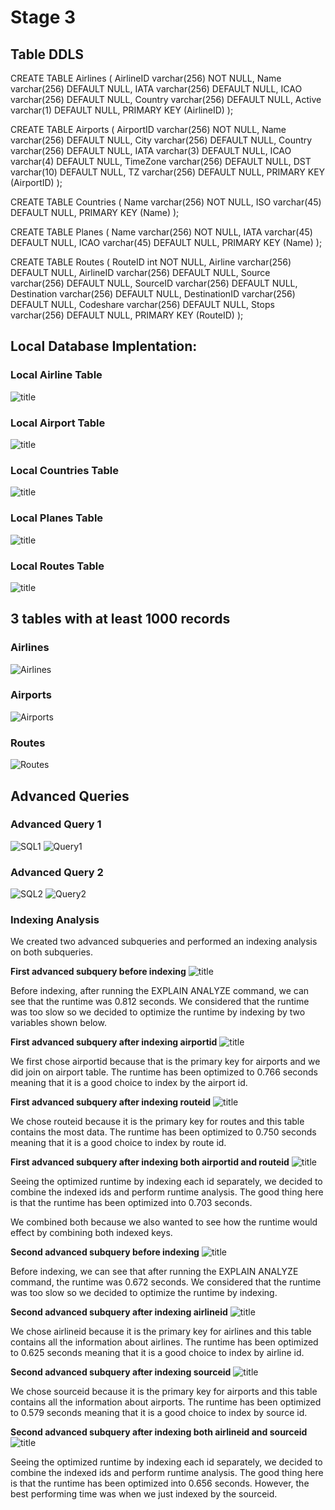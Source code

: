 # Stage 3

## Table DDLS

CREATE TABLE Airlines (
  AirlineID varchar(256) NOT NULL,
  Name varchar(256) DEFAULT NULL,
  IATA varchar(256) DEFAULT NULL,
  ICAO varchar(256) DEFAULT NULL,
  Country varchar(256) DEFAULT NULL,
  Active varchar(1) DEFAULT NULL,
  PRIMARY KEY (AirlineID)
);

CREATE TABLE Airports (
  AirportID varchar(256) NOT NULL,
  Name varchar(256) DEFAULT NULL,
  City varchar(256) DEFAULT NULL,
  Country varchar(256) DEFAULT NULL,
  IATA varchar(3) DEFAULT NULL,
  ICAO varchar(4) DEFAULT NULL,
  TimeZone varchar(256) DEFAULT NULL,
  DST varchar(10) DEFAULT NULL,
  TZ varchar(256) DEFAULT NULL,
  PRIMARY KEY (AirportID)
);

CREATE TABLE Countries (
  Name varchar(256) NOT NULL,
  ISO varchar(45) DEFAULT NULL,
  PRIMARY KEY (Name)
);

CREATE TABLE Planes (
  Name varchar(256) NOT NULL,
  IATA varchar(45) DEFAULT NULL,
  ICAO varchar(45) DEFAULT NULL,
  PRIMARY KEY (Name)
);

CREATE TABLE Routes (
  RouteID int NOT NULL,
  Airline varchar(256) DEFAULT NULL,
  AirlineID varchar(256) DEFAULT NULL,
  Source varchar(256) DEFAULT NULL,
  SourceID varchar(256) DEFAULT NULL,
  Destination varchar(256) DEFAULT NULL,
  DestinationID varchar(256) DEFAULT NULL,
  Codeshare varchar(256) DEFAULT NULL,
  Stops varchar(256) DEFAULT NULL,
  PRIMARY KEY (RouteID)
);

## Local Database Implentation:

### Local Airline Table 
![title](images/stage3pic1.png)

### Local Airport Table
![title](images/stage3pic2.png)

### Local Countries Table
![title](images/stage3pic3.png)

### Local Planes Table
![title](images/stage3pic4.png)

### Local Routes Table
![title](images/stage3pic5.png)

## 3 tables with at least 1000 records

### Airlines
![Airlines](images/airlines-insert.png)

### Airports
![Airports](images/airports-insert.png)

### Routes
![Routes](images/routes-insert.png)

## Advanced Queries

### Advanced Query 1
![SQL1](images/SQL1.png)
![Query1](images/Query1.png)

### Advanced Query 2
![SQL2](images/SQL2.png)
![Query2](images/Query2.png)

### Indexing Analysis
We created two advanced subqueries and performed an indexing analysis on both subqueries. 

**First advanced subquery before indexing**
![title](images/stage3_advq_before_index_airportid.png)

Before indexing, after running the EXPLAIN ANALYZE command, we can see that the runtime was 0.812 seconds. We considered that the runtime was too slow so we decided to optimize the runtime by indexing by two variables shown below.

**First advanced subquery after indexing airportid**
![title](images/stage3_advq_after_index_airportid.png)

We first chose airportid because that is the primary key for airports and we did join on airport table. The runtime has been optimized to 0.766 seconds meaning that it is a good choice to index by the airport id.

**First advanced subquery after indexing routeid**
![title](images/stage3_advq_after_index_routeid.png)

We chose routeid because it is the primary key for routes and this table contains the most data. The runtime has been optimized to 0.750 seconds meaning that it is a good choice to index by route id. 

**First advanced subquery after indexing both airportid and routeid**
![title](images/stage3_advq_after_index_both.png)

Seeing the optimized runtime by indexing each id separately, we decided to combine the indexed ids and perform runtime analysis. The good thing here is that the runtime has been optimized into 0.703 seconds. 

We combined both because we also wanted to see how the runtime would effect by combining both indexed keys.

**Second advanced subquery before indexing**
![title](images/stage3_advq2_before_index_airlineid.png)

Before indexing, we can see that after running the EXPLAIN ANALYZE command, the runtime was 0.672 seconds. We considered that the runtime was too slow so we decided to optimize the runtime by indexing.

**Second advanced subquery after indexing airlineid**
![title](images/stage3_advq2_after_index_airlineid.png)

We chose airlineid because it is the primary key for airlines and this table contains all the information about airlines. The runtime has been optimized to 0.625 seconds meaning that it is a good choice to index by airline id. 

**Second advanced subquery after indexing sourceid**
![title](images/stage3_advq2_after_index_sourceid.png)

We chose sourceid because it is the primary key for airports and this table contains all the information about airports. The runtime has been optimized to 0.579 seconds meaning that it is a good choice to index by source id. 

**Second advanced subquery after indexing both airlineid and sourceid**
![title](images/stage3_advq2_after_index_both.png)

Seeing the optimized runtime by indexing each id separately, we decided to combine the indexed ids and perform runtime analysis. The good thing here is that the runtime has been optimized into 0.656 seconds. However, the best performing time was when we just indexed by the sourceid.

